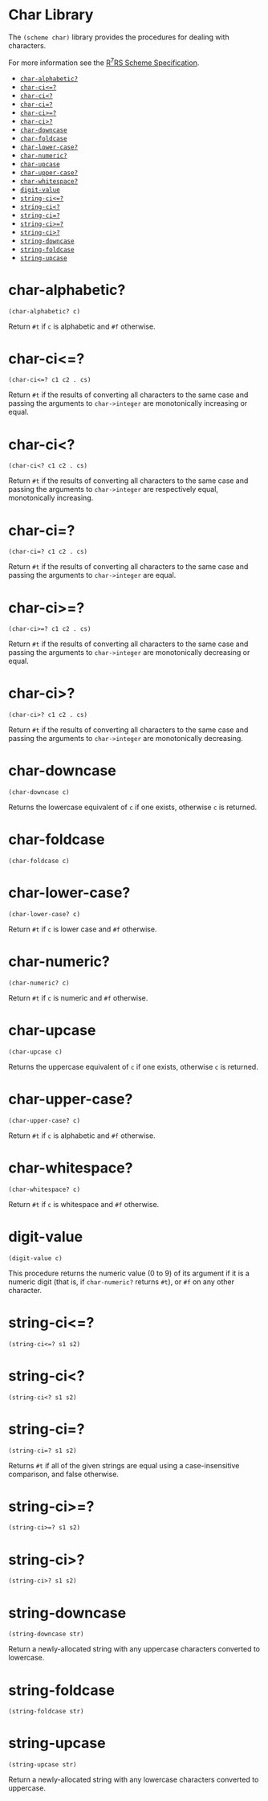 # Char Library

The `(scheme char)` library provides the procedures for dealing with characters.

For more information see the [R<sup>7</sup>RS Scheme Specification](../../r7rs.pdf).

- [`char-alphabetic?`](#char-alphabetic)
- [`char-ci<=?`](#char-ci)
- [`char-ci<?`](#char-ci-1)
- [`char-ci=?`](#char-ci-2)
- [`char-ci>=?`](#char-ci-3)
- [`char-ci>?`](#char-ci-4)
- [`char-downcase`](#char-downcase)
- [`char-foldcase`](#char-foldcase)
- [`char-lower-case?`](#char-lower-case)
- [`char-numeric?`](#char-numeric)
- [`char-upcase`](#char-upcase)
- [`char-upper-case?`](#char-upper-case)
- [`char-whitespace?`](#char-whitespace)
- [`digit-value`](#digit-value)
- [`string-ci<=?`](#string-ci)
- [`string-ci<?`](#string-ci-1)
- [`string-ci=?`](#string-ci-2)
- [`string-ci>=?`](#string-ci-3)
- [`string-ci>?`](#string-ci-4)
- [`string-downcase`](#string-downcase)
- [`string-foldcase`](#string-foldcase)
- [`string-upcase`](#string-upcase)

# char-alphabetic?

    (char-alphabetic? c)

Return `#t` if `c` is alphabetic and `#f` otherwise.

# char-ci<=?

    (char-ci<=? c1 c2 . cs)

Return `#t` if the results of converting all characters to the same case and  passing the arguments to `char->integer` are monotonically increasing or equal.

# char-ci<? 

    (char-ci<? c1 c2 . cs)

Return `#t` if the results of converting all characters to the same case and  passing the arguments to `char->integer` are respectively equal, monotonically increasing.

# char-ci=?

    (char-ci=? c1 c2 . cs)

Return `#t` if the results of converting all characters to the same case and passing the arguments to `char->integer` are equal.

# char-ci>=? 

    (char-ci>=? c1 c2 . cs)

Return `#t` if the results of converting all characters to the same case and  passing the arguments to `char->integer` are monotonically decreasing or equal.

# char-ci>?

    (char-ci>? c1 c2 . cs)

Return `#t` if the results of converting all characters to the same case and passing the arguments to `char->integer` are monotonically decreasing.

# char-downcase

    (char-downcase c)

Returns the lowercase equivalent of `c` if one exists, otherwise `c` is returned.

# char-foldcase

    (char-foldcase c)

# char-lower-case?

    (char-lower-case? c)

Return `#t` if `c` is lower case and `#f` otherwise.

# char-numeric?

    (char-numeric? c) 

Return `#t` if `c` is numeric and `#f` otherwise.

# char-upcase

    (char-upcase c)

Returns the uppercase equivalent of `c` if one exists, otherwise `c` is returned.

# char-upper-case?

    (char-upper-case? c)

Return `#t` if `c` is alphabetic and `#f` otherwise.

# char-whitespace?

    (char-whitespace? c)

Return `#t` if `c` is whitespace and `#f` otherwise.

# digit-value

    (digit-value c)

This procedure returns the numeric value (0 to 9) of its argument if it is a numeric digit (that is, if `char-numeric?` returns `#t`), or `#f` on any other character.

# string-ci<=? 

    (string-ci<=? s1 s2)

# string-ci<?

    (string-ci<? s1 s2)

# string-ci=? 

    (string-ci=? s1 s2)

Returns `#t` if all of the given strings are equal using a case-insensitive comparison, and false otherwise.

# string-ci>=?

    (string-ci>=? s1 s2)

# string-ci>? 

    (string-ci>? s1 s2)

# string-downcase

    (string-downcase str)

Return a newly-allocated string with any uppercase characters converted to lowercase.

# string-foldcase

    (string-foldcase str)

# string-upcase

    (string-upcase str)

Return a newly-allocated string with any lowercase characters converted to uppercase.

